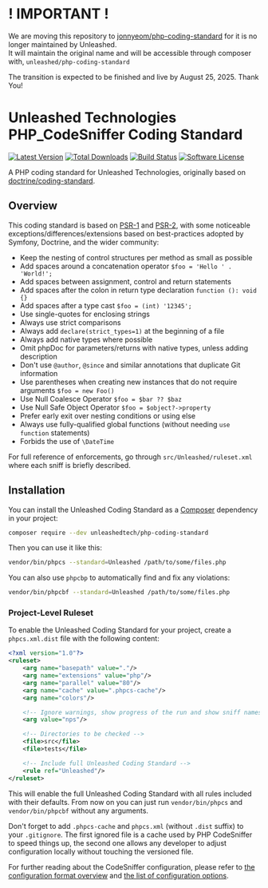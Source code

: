 # ! IMPORTANT !

We are moving this repository to [jonnyeom/php-coding-standard]([url](https://github.com/jonnyeom/php-coding-standard)) for it is no longer maintained by Unleashed.  
It will maintain the original name and will be accessible through composer with, `unleashed/php-coding-standard`

The transition is expected to be finished and live by August 25, 2025. Thank You!

# Unleashed Technologies PHP_CodeSniffer Coding Standard

[![Latest Version](https://img.shields.io/packagist/v/unleashedtech/php-coding-standard.svg?style=flat-square)](https://packagist.org/packages/unleashedtech/php-coding-standard)
[![Total Downloads](https://img.shields.io/packagist/dt/unleashedtech/php-coding-standard.svg?style=flat-square)](https://packagist.org/packages/unleashedtech/php-coding-standard)
[![Build Status](https://img.shields.io/travis/unleashedtech/php-coding-standard/master.svg?style=flat-square)](https://travis-ci.org/unleashedtech/php-coding-standard)
[![Software License](https://img.shields.io/badge/License-MIT-brightgreen.svg?style=flat-square)](LICENSE)

A PHP coding standard for Unleashed Technologies, originally based on [doctrine/coding-standard](https://github.com/doctrine/coding-standard).

## Overview

This coding standard is based on [PSR-1](https://github.com/php-fig/fig-standards/blob/master/accepted/PSR-1-basic-coding-standard.md) and [PSR-2](https://github.com/php-fig/fig-standards/blob/master/accepted/PSR-2-coding-style-guide.md),
with some noticeable exceptions/differences/extensions based on best-practices adopted by Symfony, Doctrine, and the wider community:

- Keep the nesting of control structures per method as small as possible
- Add spaces around a concatenation operator ``$foo = 'Hello ' . 'World!';``
- Add spaces between assignment, control and return statements
- Add spaces after the colon in return type declaration ``function (): void {}``
- Add spaces after a type cast ``$foo = (int) '12345';``
- Use single-quotes for enclosing strings
- Always use strict comparisons
- Always add ``declare(strict_types=1)`` at the beginning of a file
- Always add native types where possible
- Omit phpDoc for parameters/returns with native types, unless adding description
- Don't use ``@author``, ``@since`` and similar annotations that duplicate Git information
- Use parentheses when creating new instances that do not require arguments ``$foo = new Foo()``
- Use Null Coalesce Operator ``$foo = $bar ?? $baz``
- Use Null Safe Object Operator ``$foo = $object?->property``
- Prefer early exit over nesting conditions or using else
- Always use fully-qualified global functions (without needing `use function` statements)
- Forbids the use of `\DateTime`

For full reference of enforcements, go through ``src/Unleashed/ruleset.xml`` where each sniff is briefly described.

## Installation

You can install the Unleashed Coding Standard as a [Composer](https://getcomposer.org/) dependency in your project:

```sh
composer require --dev unleashedtech/php-coding-standard
```

Then you can use it like this:

```sh
vendor/bin/phpcs --standard=Unleashed /path/to/some/files.php
```

You can also use `phpcbp` to automatically find and fix any violations:

```sh
vendor/bin/phpcbf --standard=Unleashed /path/to/some/files.php
```

### Project-Level Ruleset

To enable the Unleashed Coding Standard for your project, create a `phpcs.xml.dist` file with the following content:

```xml
<?xml version="1.0"?>
<ruleset>
    <arg name="basepath" value="."/>
    <arg name="extensions" value="php"/>
    <arg name="parallel" value="80"/>
    <arg name="cache" value=".phpcs-cache"/>
    <arg name="colors"/>

    <!-- Ignore warnings, show progress of the run and show sniff names -->
    <arg value="nps"/>

    <!-- Directories to be checked -->
    <file>src</file>
    <file>tests</file>

    <!-- Include full Unleashed Coding Standard -->
    <rule ref="Unleashed"/>
</ruleset>
```


This will enable the full Unleashed Coding Standard with all rules included with their defaults.
From now on you can just run `vendor/bin/phpcs` and `vendor/bin/phpcbf` without any arguments.

Don't forget to add `.phpcs-cache` and `phpcs.xml` (without `.dist` suffix) to your `.gitignore`.
The first ignored file is a cache used by PHP CodeSniffer to speed things up,
the second one allows any developer to adjust configuration locally without touching the versioned file.

For further reading about the CodeSniffer configuration, please refer to
[the configuration format overview](https://github.com/squizlabs/PHP_CodeSniffer/wiki/Annotated-Ruleset)
and [the list of configuration options](https://github.com/squizlabs/PHP_CodeSniffer/wiki/Configuration-Options).
